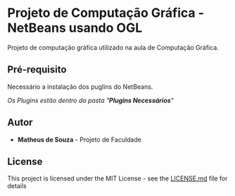 # Projeto de Computação Gráfica - NetBeans usando OGL

Projeto de computação gráfica utilizado na aula de Computação Gráfica.

## Pré-requisito

Necessário a instalação dos puglins do NetBeans.

*Os Plugins estão dentro da pasta "**Plugins Necessários**"*

## Autor

* **Matheus de Souza** - Projeto de Faculdade

## License

This project is licensed under the MIT License - see the [LICENSE.md](LICENSE.md) file for details
